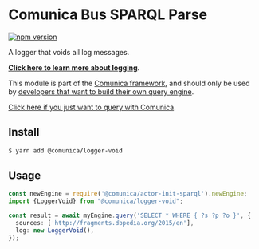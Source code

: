 # Comunica Bus SPARQL Parse

[![npm version](https://badge.fury.io/js/%40comunica%2Fbus-sparql-parse.svg)](https://www.npmjs.com/package/@comunica/bus-sparql-parse)

A logger that voids all log messages.

**[Click here to learn more about logging](https://comunica.dev/docs/modify/advanced/logging/).**

This module is part of the [Comunica framework](https://github.com/comunica/comunica),
and should only be used by [developers that want to build their own query engine](https://comunica.dev/docs/modify/).

[Click here if you just want to query with Comunica](https://comunica.dev/docs/query/).

## Install

```bash
$ yarn add @comunica/logger-void
```

## Usage

```typescript
const newEngine = require('@comunica/actor-init-sparql').newEngine;
import {LoggerVoid} from "@comunica/logger-void";

const result = await myEngine.query('SELECT * WHERE { ?s ?p ?o }', {
  sources: ['http://fragments.dbpedia.org/2015/en'],
  log: new LoggerVoid(),
});
```
